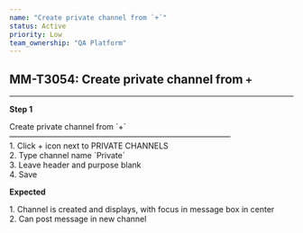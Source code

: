 ```yaml
---
name: "Create private channel from `+`"
status: Active
priority: Low
team_ownership: "QA Platform"
---
```


## MM-T3054: Create private channel from `+`

---

**Step 1**

Create private channel from \`+\`\
————————————————————————————\
1\. Click + icon next to PRIVATE CHANNELS\
2\. Type channel name \`Private\`\
3\. Leave header and purpose blank\
4\. Save

**Expected**

1\. Channel is created and displays, with focus in message box in center\
2\. Can post message in new channel
